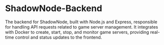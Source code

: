 # ShadowNode-Backend
The backend for ShadowNode, built with Node.js and Express, responsible for handling API requests related to game server management. It integrates with Docker to create, start, stop, and monitor game servers, providing real-time control and status updates to the frontend.
